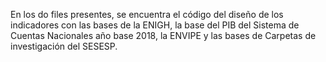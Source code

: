 En los do files presentes, se encuentra el código del diseño de los indicadores con las bases de la ENIGH, la base del PIB del Sistema de Cuentas Nacionales año base 2018, la ENVIPE y las bases de Carpetas de investigación del SESESP.


